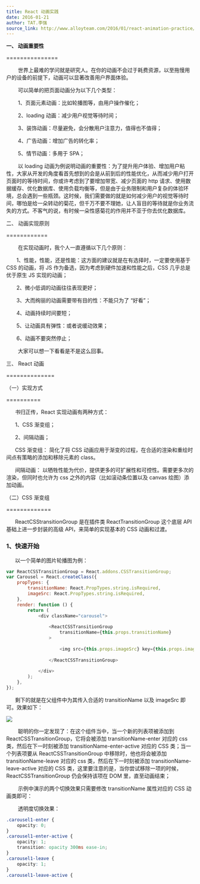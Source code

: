 ```yaml
---
title: React 动画实践
date: 2016-01-21
author: TAT.李强
source_link: http://www.alloyteam.com/2016/01/react-animation-practice/
---
```


<!-- {% raw %} - for jekyll -->

**一、 动画重要性**  

===============

        世界上最难的学问就是研究人。在你的动画不会过于耗费资源，以至拖慢用户的设备的前提下，动画可以显著改善用户界面体验。

        可以简单的把页面动画分为以下几个类型：

        1、页面元素动画：比如轮播图等，由用户操作催化；

        2、loading 动画：减少用户视觉等待时间；

        3、装饰动画：尽量避免，会分散用户注意力，值得也不值得；

        4、广告动画：增加广告的转化率；

        5、情节动画：多用于 SPA；

        以 loading 动画为例说明动画的重要性：为了提升用户体验、增加用户粘性，大家从开发的角度看首先想到的会是从前到后的性能优化，从而减少用户打开页面时的等待时间，你或许考虑到了要增加带宽、减少页面的 http 请求、使用数据缓存、优化数据库、使用负载均衡等，但是由于业务限制和用户复杂的体验环境，总会遇到一些瓶颈。这时候，我们需要做的就是如何减少用户的视觉等待时间，哪怕是给一朵转动的菊花，但千万不要不理她，让人盲目的等待就是你业务流失的方式。不客气的说，有时候一朵性感菊花的作用并不亚于你去优化数据库。

二、 动画实现原则  

============

        在实现动画时，我个人一直遵循以下几个原则：

       1、性能，性能，还是性能：这方面的建议就是在有选择时，一定要使用基于 CSS 的动画，将 JS 作为备选，因为考虑到硬件加速和性能之后，CSS 几乎总是优于原生 JS 实现的动画；

       2、微小低调的动画往往表现更好；

       3、大而绚丽的动画需要带有目的性：不能只为了 “好看”；

       4、动画持续时间要短；

       5、让动画具有弹性：或者说缓动效果；

       6、动画不要突然停止；

        大家可以想一下看看是不是这么回事。

三、 React 动画  

==============

（一）实现方式  

==========

      书归正传，React 实现动画有两种方式：

      1、CSS 渐变组；

      2、间隔动画；

      CSS 渐变组： 简化了将 CSS 动画应用于渐变的过程，在合适的渲染和重绘时间点有策略的添加和移除元素的 class。

      间隔动画： 以牺牲性能为代价，提供更多的可扩展性和可控性。需要更多次的渲染，但同时也允许为 css 之外的内容（比如滚动条位置以及 canvas 绘图）添加动画。

（二）CSS 渐变组  

=============

      ReactCSStransitionGroup 是在插件类 ReactTransitionGroup 这个底层 API 基础上进一步封装的高级 API，来简单的实现基本的 CSS 动画和过渡。

### 1、快速开始

      以一个简单的图片轮播图为例：

```javascript
var ReactCSSTransitionGroup = React.addons.CSSTransitionGroup;
var Carousel = React.createClass({
    propTypes: {
        transitionName: React.PropTypes.string.isRequired,
        imageSrc: React.PropTypes.string.isRequired,
    },
    render: function () {
        return (
            <div className="carousel">
                                    
                <ReactCSSTransitionGroup
                    transitionName={this.props.transitionName}
                >
                                            
                    <img src={this.props.imageSrc} key={this.props.imageSrc} />
                                        
                </ReactCSSTransitionGroup>
                                
            </div>
        );
    },
});
```

      剩下的就是在父组件中为其传入合适的 transitionName 以及 imageSrc 即可。效果如下：

![](http://www.alloyteam.com/wp-content/uploads/2016/01/31.gif)

        聪明的你一定发现了：在这个组件当中，当一个新的列表项被添加到 ReactCSSTransitionGroup，它将会被添加 transitionName-enter 对应的 css 类，然后在下一时刻被添加 transitionName-enter-active 对应的 CSS 类；当一个列表项要从 ReactCSSTransitionGroup 中移除时，他也将会被添加 transitionName-leave 对应的 css 类，然后在下一时刻被添加 transitionName-leave-active 对应的 CSS 类，这里要注意的是，当你尝试移除一项的时候，ReactCSSTransitionGroup 仍会保持该项在 DOM 里，直至动画结束；

        示例中演示的两个切换效果只需要修改 transitionName 属性对应的 CSS 动画类即可：

        透明度切换效果：

```css
.carousel1-enter {
    opacity: 0;
}
.carousel1-enter-active {
    opacity: 1;
    transition: opacity 300ms ease-in;
}
.carousel1-leave {
    opacity: 1;
}
.carousel1-leave-active {
    
```


<!-- {% endraw %} - for jekyll -->